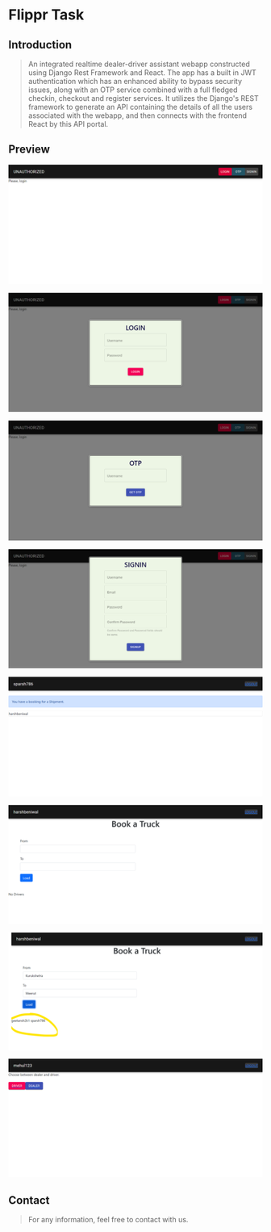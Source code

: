 # Flippr Task

## Introduction

> An integrated realtime dealer-driver assistant webapp constructed using Django Rest Framework and React. The app has a built in JWT authentication which has an enhanced ability to bypass security issues, along with an OTP service combined with a full fledged checkin, checkout and register services.
It utilizes the Django's REST framework to generate an API containing the details of all the users associated with the webapp, and then connects with the frontend React by this API portal.

## Preview

![1](/markdown/1.png)

![2](/markdown/2.png)

![3](/markdown/3.png)

![4](/markdown/4.png)

![5](/markdown/5.png)

![6](/markdown/6.png)

![8](/markdown/8.png)

![9](/markdown/9.png)

## Contact

> For any information, feel free to contact with us.